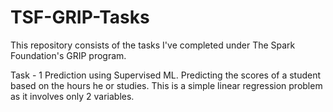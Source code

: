 # TSF-GRIP-Tasks
This repository consists of the tasks I've completed under The Spark Foundation's GRIP program.

Task - 1 
Prediction using Supervised ML.
Predicting the scores of a student based on the hours he or studies. This is a simple linear regression problem as it involves only 2 variables.
